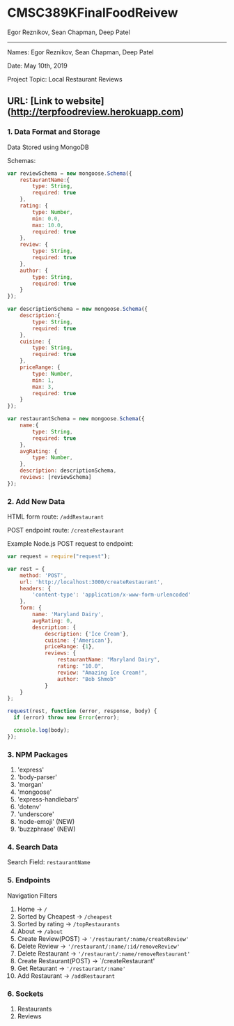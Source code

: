 # CMSC389KFinalFoodReivew
Egor Reznikov, Sean Chapman, Deep Patel

---

Names: Egor Reznikov, Sean Chapman, Deep Patel

Date: May 10th, 2019

Project Topic: Local Restaurant Reviews

URL: [Link to website] (http://terpfoodreview.herokuapp.com)
 ---

### 1. Data Format and Storage

Data Stored using MongoDB

Schemas: 
```javascript
var reviewSchema = new mongoose.Schema({
    restaurantName:{
        type: String,
        required: true
    },
    rating: {
        type: Number,
        min: 0.0,
        max: 10.0,
        required: true
    },
    review: {
        type: String,
        required: true
    },
    author: {
        type: String,
        required: true
    }
});
```

```javascript
var descriptionSchema = new mongoose.Schema({
    description:{
        type: String,
        required: true
    }, 
    cuisine: {
        type: String,
        required: true
    },
    priceRange: {
        type: Number, 
        min: 1,
        max: 3,
        required: true
    }
});
```
```javascript
var restaurantSchema = new mongoose.Schema({
    name:{
        type: String,
        required: true
    },
    avgRating: {
        type: Number,
    },
    description: descriptionSchema,
    reviews: [reviewSchema]
});
````

### 2. Add New Data

HTML form route: `/addRestaurant`

POST endpoint route: `/createRestaurant`

Example Node.js POST request to endpoint: 
```javascript
var request = require("request");

var rest = { 
    method: 'POST',
    url: 'http://localhost:3000/createRestaurant',
    headers: { 
        'content-type': 'application/x-www-form-urlencoded' 
    },
    form: { 
        name: 'Maryland Dairy', 
        avgRating: 0,
        description: {
        	description: {'Ice Cream'},
        	cuisine: {'American'},
        	priceRange: {1},
        	reviews: {
        		restaurantName: "Maryland Dairy",
        		rating: "10.0",
        		review: "Amazing Ice Cream!",
        		author: "Bob Shmob"
        	}
    } 
};

request(rest, function (error, response, body) {
  if (error) throw new Error(error);

  console.log(body);
});
```

### 3. NPM Packages
1. 'express'
2. 'body-parser'
3. 'morgan'
4. 'mongoose'
5. 'express-handlebars'
6. 'dotenv'
7. 'underscore'
8. 'node-emoji' (NEW)
9. 'buzzphrase' (NEW)


### 4. Search Data

Search Field: `restaurantName`

### 5. Endpoints

Navigation Filters
1. Home -> `/`
2. Sorted by Cheapest -> `/cheapest`
3. Sorted by rating -> `/topRestaurants`
4. About -> `/about`
5. Create Review(POST) -> `'/restaurant/:name/createReview'`
6. Delete Review -> `'/restaurant/:name/:id/removeReview'`
7. Delete Restaurant -> `'/restaurant/:name/removeRestaurant'`
8. Create Restaurant(POST) -> `/createRestaurant'
9. Get Retaurant -> `'/restaurant/:name'`
10. Add Restaurant -> `/addRestaurant`


### 6. Sockets

1. Restaurants
2. Reviews
